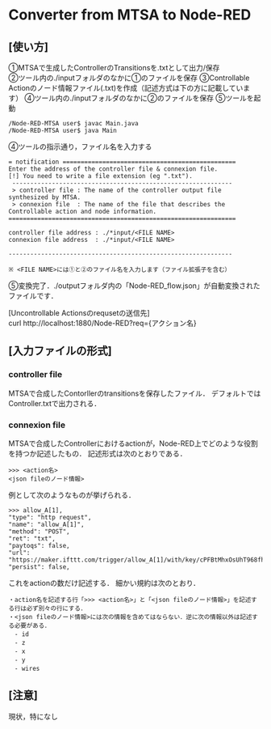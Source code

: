 # Converter from MTSA to Node-RED
## [使い方]
①MTSAで生成したControllerのTransitionsを.txtとして出力/保存  
②ツール内の./inputフォルダのなかに①のファイルを保存 
③Controllable Actionのノード情報ファイル(.txt)を作成（記述方式は下の方に記載しています）
④ツール内の./inputフォルダのなかに②のファイルを保存 
⑤ツールを起動
```
/Node-RED-MTSA user$ javac Main.java
/Node-RED-MTSA user$ java Main
```
④ツールの指示通り，ファイル名を入力する  
```
= notification ================================================
Enter the address of the controller file & connexion file. 
[!] You need to write a file extension (eg ".txt").
 -------------------------------------------------------------
 > controller file : The name of the controller output file synthesized by MTSA.
 > connexion file  : The name of the file that describes the Controllable action and node information.
===============================================================

controller file address : ./*input/<FILE NAME>
connexion file address  : ./*input/<FILE NAME>

--------------------------------------------------------------

※ <FILE NAME>には①と②のファイル名を入力します（ファイル拡張子を含む）
```
⑤変換完了．./outputフォルダ内の「Node-RED_flow.json」が自動変換されたファイルです．  
  
[Uncontrollable Actionsのrequsetの送信先]  
curl http://localhost:1880/Node-RED?req={アクション名}  

## [入力ファイルの形式]
### controller file
MTSAで合成したContorllerのtransitionsを保存したファイル．
デフォルトではController.txtで出力される．

### connexion file
MTSAで合成したControllerにおけるactionが，Node-RED上でどのような役割を持つか記述したもの．
記述形式は次のとおりである．

```
>>> <action名>
<json fileのノード情報>
```
例として次のようなものが挙げられる．
```
>>> allow_A[1],
"type": "http request",
"name": "allow_A[1]",
"method": "POST",
"ret": "txt",
"paytoqs": false,
"url": "https://maker.ifttt.com/trigger/allow_A[1]/with/key/cPFBtMhxOsUhT968fhqXb9",
"persist": false,
```
これをactionの数だけ記述する．
細かい規約は次のとおり．
```
・action名を記述する行「>>> <action名>」と「<json fileのノード情報>」を記述する行は必ず別々の行にする．
・<json fileのノード情報>には次の情報を含めてはならない．逆に次の情報以外は記述する必要がある．
　- id
　- z
　- x
　- y
　- wires
```

## [注意]
<!-- 今回の場合，Controllable ActionはIFTTT経由で発火することを想定しています．   -->
<!-- https://maker.ifttt.com/trigger/{アクション名}/with/key/{IFTTTアカウント固有キー}   -->
<!-- ですべて発火することが想定されています．   -->
  
現状，特になし